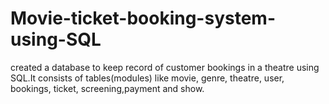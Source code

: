 # Movie-ticket-booking-system-using-SQL
created a database to keep record of customer bookings in a theatre using SQL.It consists of tables(modules) like movie, genre, theatre, user, bookings, ticket, screening,payment and show.
